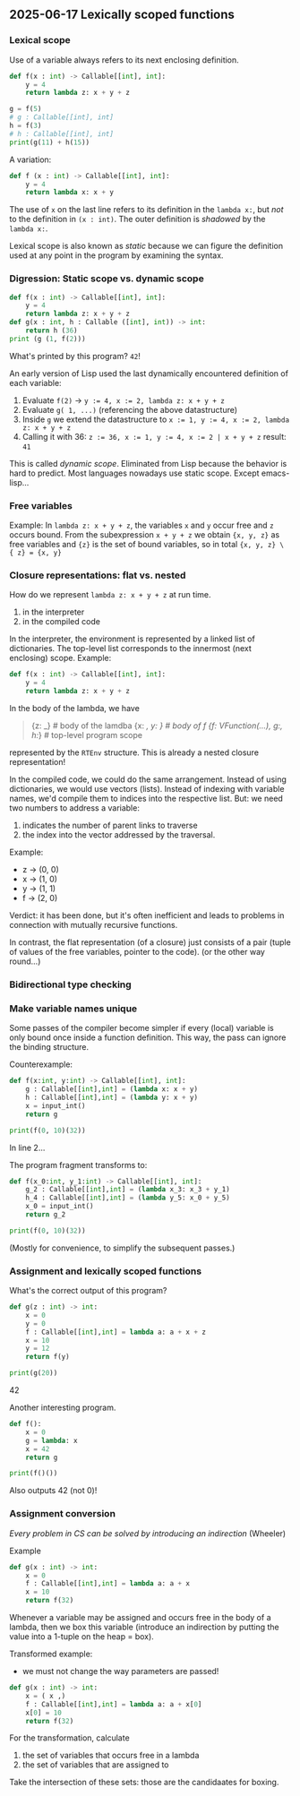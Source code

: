 ## 2025-06-17 Lexically scoped functions


### Lexical scope

Use of a variable always refers to its next enclosing definition.

```python
def f(x : int) -> Callable[[int], int]:
    y = 4
    return lambda z: x + y + z

g = f(5)
# g : Callable[[int], int]
h = f(3)
# h : Callable[[int], int]
print(g(11) + h(15))
```

A variation:

```python
def f (x : int) -> Callable[[int], int]:
    y = 4
	return lambda x: x + y
```

The use of `x` on the last line refers to its definition in the
`lambda x:`, but *not* to the definition in `(x : int)`.
The outer definition is *shadowed* by the `lambda x:`.

Lexical scope is also known as *static* because we can figure
the definition used at any point in the program by examining
the syntax.

### Digression: Static scope vs. dynamic scope

```python
def f(x : int) -> Callable[[int], int]:
    y = 4
    return lambda z: x + y + z
def g(x : int, h : Callable ([int], int)) -> int:
	return h (36)
print (g (1, f(2)))
```

What's printed by this program? `42`!

An early version of Lisp used the last dynamically encountered
definition of each variable:

1. Evaluate `f(2)` -> `y := 4, x := 2, lambda z: x + y + z`
2. Evaluate `g( 1, ...)` (referencing the above datastructure)
3. Inside `g` we extend the datastructure to
   `x := 1, y := 4, x := 2, lambda z: x + y + z`
4. Calling it with 36:
   `z := 36, x := 1, y := 4, x := 2 | x + y + z`
    result: `41`
	
This is called *dynamic scope*. 
Eliminated from Lisp because the behavior is hard to predict.
Most languages nowadays use static scope. 
Except emacs-lisp...


### Free variables

Example: In `lambda z: x + y + z`, the variables `x` and `y` occur
free and `z` occurs bound.
From the subexpression `x + y + z` we obtain `{x, y, z}` as free
variables and `{z}` is the set of bound variables, so in total
`{x, y, z} \ { z} = {x, y}`


### Closure representations: flat vs. nested

How do we represent `lambda z: x + y + z` at run time.
1. in the interpreter
2. in the compiled code

In the interpreter, the environment is represented by a linked list of
dictionaries.
The top-level list corresponds to the innermost (next enclosing)
scope.
Example:
```python
def f(x : int) -> Callable[[int], int]:
    y = 4
    return lambda z: x + y + z
```

In the body of the lambda, we have

>  {z: _}                                  # body of the lamdba
>  {x: _, y: _}                           # body of f
>  {f: VFunction(...), g:_, h:_}    # top-level program scope

represented by the `RTEnv` structure.
This is already a nested closure representation!

In the compiled code, we could do the same arrangement.
Instead of using dictionaries, we would use vectors (lists).
Instead of indexing with variable names, we'd compile them to indices
into the respective list.
But: we need two numbers to address a variable:
1. indicates the number of parent links to traverse
2. the index into the vector addressed by the traversal.

Example:
* z -> (0, 0)
* x -> (1, 0)
* y -> (1, 1)
* f -> (2, 0)

Verdict: it has been done, but it's often inefficient and leads to
problems in connection with mutually recursive functions.

In contrast, the flat representation (of a closure) just consists of a
pair (tuple of values of the free variables, pointer to the code).
(or the other way round...)


### Bidirectional type checking



### Make variable names unique

Some passes of the compiler become simpler if every (local) variable
is only bound once inside a function definition. This way, the pass
can ignore the binding structure.

Counterexample:

```python
def f(x:int, y:int) -> Callable[[int], int]:
	g : Callable[[int],int] = (lambda x: x + y)
	h : Callable[[int],int] = (lambda y: x + y)
	x = input_int()
	return g

print(f(0, 10)(32))
```

In line 2...

The program fragment transforms to:

```python
def f(x_0:int, y_1:int) -> Callable[[int], int]:
	g_2 : Callable[[int],int] = (lambda x_3: x_3 + y_1)
	h_4 : Callable[[int],int] = (lambda y_5: x_0 + y_5)
	x_0 = input_int()
	return g_2

print(f(0, 10)(32))
```

(Mostly for convenience, to simplify the subsequent passes.)


### Assignment and lexically scoped functions

What's the correct output of this program?

```python
def g(z : int) -> int:
	x = 0
	y = 0
    f : Callable[[int],int] = lambda a: a + x + z
	x = 10
	y = 12
	return f(y)

print(g(20))
```

42







Another interesting program.


```python
def f():
	x = 0
	g = lambda: x
	x = 42
	return g

print(f()())
```

Also outputs 42 (not 0)!


### Assignment conversion

*Every problem in CS can be solved by introducing an indirection* (Wheeler)

Example

```python
def g(x : int) -> int:
	x = 0
	f : Callable[[int],int] = lambda a: a + x
	x = 10
	return f(32)
```

Whenever a variable may be assigned and occurs free in the body of a
lambda, then we box this variable (introduce an indirection by putting
the value into a 1-tuple on the heap = box).

Transformed example:

* we must not change the way parameters are passed!

```python
def g(x : int) -> int:
    x = ( x ,)
	f : Callable[[int],int] = lambda a: a + x[0]
	x[0] = 10
	return f(32)
```

For the transformation, calculate

1. the set of variables that occurs free in a lambda
2. the set of variables that are assigned to

Take the intersection of these sets: those are the candidaates for boxing.
